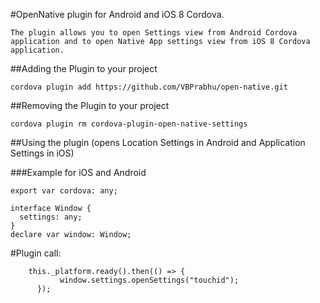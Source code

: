 #OpenNative plugin for Android and iOS 8 Cordova.

	The plugin allows you to open Settings view from Android Cordova application and to open Native App settings view from iOS 8 Cordova application. 

##Adding the Plugin to your project

	cordova plugin add https://github.com/VBPrabhu/open-native.git

##Removing the Plugin to your project

	cordova plugin rm cordova-plugin-open-native-settings

##Using the plugin (opens Location Settings in Android and Application Settings in iOS)

###Example for iOS and Android

	export var cordova: any;
	
	interface Window {
	  settings: any;
	}
	declare var window: Window;

#Plugin call:

	 	this._platform.ready().then(() => {
	           window.settings.openSettings("touchid");
	      });
